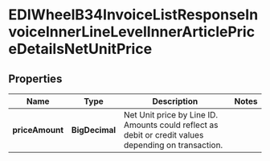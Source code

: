 

# EDIWheelB34InvoiceListResponseInvoiceInnerLineLevelInnerArticlePriceDetailsNetUnitPrice


## Properties

| Name | Type | Description | Notes |
|------------ | ------------- | ------------- | -------------|
|**priceAmount** | **BigDecimal** | Net Unit price by Line ID. Amounts could reflect as debit or credit values depending on transaction. |  |



